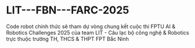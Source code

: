 # LIT---FBN---FARC-2025
Code robot chính thức sẽ tham dự vòng chung kết cuộc thi FPTU AI &amp; Robotics Challenges 2025 của team LIT - Câu lạc bộ công nghệ &amp; Robotics trực thuộc trường TH, THCS &amp; THPT FPT Bắc Ninh
